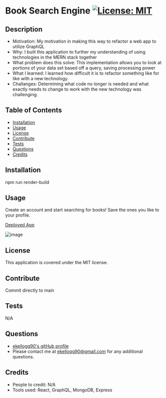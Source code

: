 # Book Search Engine                                                                                                                      [![License: MIT](https://img.shields.io/badge/License-MIT-yellow.svg)](https://opensource.org/licenses/MIT)
    
## Description
- Motivation: My motivation in making this way to refactor a web app to utilize GraphQL
- Why: I built this application to further my understanding of using technologies in the MERN stack together
- What problem does this solve: This implementation allows you to look at portions of your data set based off a query, saving processing power
- What I learned: I learned how difficult it is to refactor something like for like with a new technology.
- Challanges: Determining what code no longer is needed and what exactly needs to change to work with the new technology was challenging.

## Table of Contents
- [Installation](#Installation)
- [Usage](#Usage) 
- [License](#License) 
- [Contribute](#Contribute) 
- [Tests](#Tests) 
- [Questions](#Questions) 
- [Credits](#Credits) 

## Installation
npm run render-build

## Usage
Create an account and start searching for books!  Save the ones you like to your profile.

[Deployed App](https://book-search-engine-po8k.onrender.com/)

![image](https://github.com/user-attachments/assets/c70d963f-3bab-4b8c-a580-8962cbe27d72)

## License
This application is covered under the MIT license.

## Contribute
Commit directly to main

## Tests
N/A

## Questions
- [ekellogg90's gitHub profile](https://github.com/ekellogg90)
- Please contact me at <a href="mailto:ekellogg90@gmail.com">ekellogg90@gmail.com</a> for any additional questions.

## Credits
- People to credit: N/A
- Tools used: React, GraphQL, MongoDB, Express

